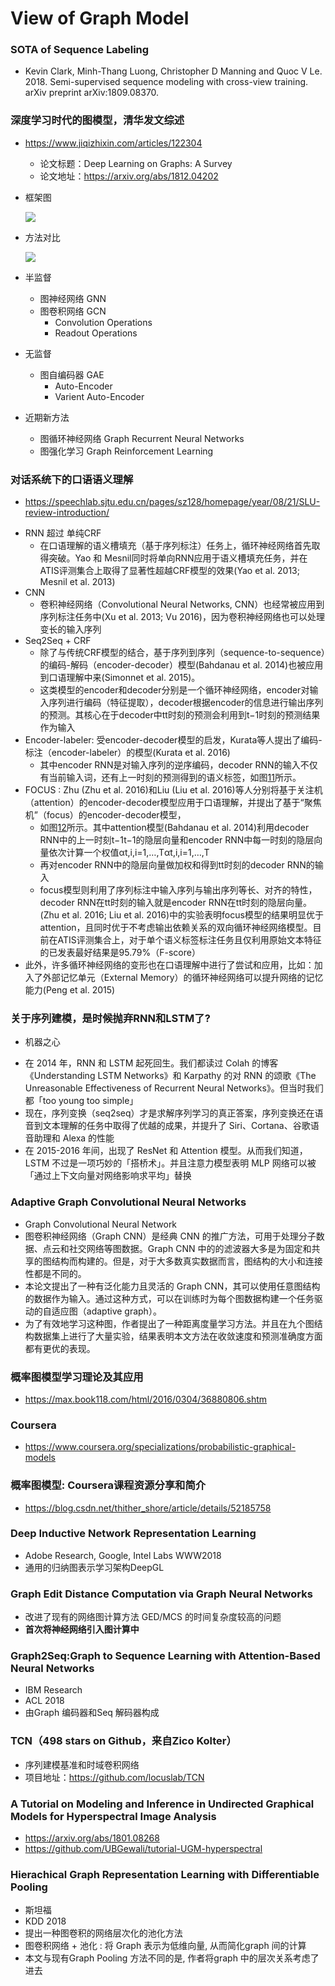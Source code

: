 # View of Graph Model

### SOTA of Sequence Labeling

- Kevin Clark, Minh-Thang Luong, Christopher D Manning and Quoc V Le. 2018. Semi-supervised sequence modeling with cross-view training. arXiv preprint arXiv:1809.08370.

### 深度学习时代的图模型，清华发文综述

+ https://www.jiqizhixin.com/articles/122304
  + 论文标题：Deep Learning on Graphs: A Survey
  + 论文地址：<https://arxiv.org/abs/1812.04202>

+ 框架图

  ![](https://image.jiqizhixin.com/uploads/editor/d44aee5e-28ec-467b-a2c9-d60d0ff26757/1545540841741.png)

+ 方法对比

  ![](https://image.jiqizhixin.com/uploads/editor/c2feb4ac-195b-4599-90ae-428dd6575945/1545540842270.png)

+ 半监督
  + 图神经网络 GNN
  + 图卷积网络 GCN
    + Convolution Operations
    + Readout Operations
+ 无监督
  + 图自编码器 GAE
    + Auto-Encoder
    + Varient Auto-Encoder
+ 近期新方法
  + 图循环神经网络 Graph Recurrent Neural Networks
  + 图强化学习 Graph Reinforcement Learning

### 对话系统下的口语语义理解

+ https://speechlab.sjtu.edu.cn/pages/sz128/homepage/year/08/21/SLU-review-introduction/

- RNN 超过 单纯CRF
  - 在口语理解的语义槽填充（基于序列标注）任务上，循环神经网络首先取得突破。Yao 和 Mesnil同时将单向RNN应用于语义槽填充任务，并在ATIS评测集合上取得了显著性超越CRF模型的效果(Yao et al. 2013; Mesnil et al. 2013)
- CNN
  - 卷积神经网络（Convolutional Neural Networks, CNN）也经常被应用到序列标注任务中(Xu et al. 2013; Vu 2016)，因为卷积神经网络也可以处理变长的输入序列
- Seq2Seq + CRF
  - 除了与传统CRF模型的结合，基于序列到序列（sequence-to-sequence）的编码-解码（encoder-decoder）模型(Bahdanau et al. 2014)也被应用到口语理解中来(Simonnet et al. 2015)。
  - 这类模型的encoder和decoder分别是一个循环神经网络，encoder对输入序列进行编码（特征提取），decoder根据encoder的信息进行输出序列的预测。其核心在于decoder中tt时刻的预测会利用到t−1时刻的预测结果作为输入
- Encoder-labeler: 受encoder-decoder模型的启发，Kurata等人提出了编码-标注（encoder-labeler）的模型(Kurata et al. 2016)
  - 其中encoder RNN是对输入序列的逆序编码，decoder RNN的输入不仅有当前输入词，还有上一时刻的预测得到的语义标签，如图[11](fig:encoder-labeller)所示。
- FOCUS : Zhu (Zhu et al. 2016)和Liu (Liu et al. 2016)等人分别将基于关注机（attention）的encoder-decoder模型应用于口语理解，并提出了基于“聚焦机”（focus）的encoder-decoder模型，
  - 如图[12](fig:attention_focus)所示。其中attention模型(Bahdanau et al. 2014)利用decoder RNN中的上一时刻t−1t−1的隐层向量和encoder RNN中每一时刻的隐层向量依次计算一个权值αt,i,i=1,…,Tαt,i,i=1,…,T
  - 再对encoder RNN中的隐层向量做加权和得到tt时刻的decoder RNN的输入
  - focus模型则利用了序列标注中输入序列与输出序列等长、对齐的特性，decoder RNN在tt时刻的输入就是encoder RNN在tt时刻的隐层向量。(Zhu et al. 2016; Liu et al. 2016)中的实验表明focus模型的结果明显优于attention，且同时优于不考虑输出依赖关系的双向循环神经网络模型。目前在ATIS评测集合上，对于单个语义标签标注任务且仅利用原始文本特征的已发表最好结果是95.79%（F-score）
- 此外，许多循环神经网络的变形也在口语理解中进行了尝试和应用，比如：加入了外部记忆单元（External Memory）的循环神经网络可以提升网络的记忆能力(Peng et al. 2015)

### 关于序列建模，是时候抛弃RNN和LSTM了?

+ 机器之心

- 在 2014 年，RNN 和 LSTM 起死回生。我们都读过 Colah 的博客《Understanding LSTM Networks》和 Karpathy 的对 RNN 的颂歌《The Unreasonable Effectiveness of Recurrent Neural Networks》。但当时我们都「too young too simple」
- 现在，序列变换（seq2seq）才是求解序列学习的真正答案，序列变换还在语音到文本理解的任务中取得了优越的成果，并提升了 Siri、Cortana、谷歌语音助理和 Alexa 的性能
- 在 2015-2016 年间，出现了 ResNet 和 Attention 模型。从而我们知道，LSTM 不过是一项巧妙的「搭桥术」。并且注意力模型表明 MLP 网络可以被「通过上下文向量对网络影响求平均」替换

### Adaptive Graph Convolutional Neural Networks
  - Graph Convolutional Neural Network
  - 图卷积神经网络（Graph CNN）是经典 CNN 的推广方法，可用于处理分子数据、点云和社交网络等图数据。Graph CNN 中的的滤波器大多是为固定和共享的图结构而构建的。但是，对于大多数真实数据而言，图结构的大小和连接性都是不同的。
  - 本论文提出了一种有泛化能力且灵活的 Graph CNN，其可以使用任意图结构的数据作为输入。通过这种方式，可以在训练时为每个图数据构建一个任务驱动的自适应图（adaptive graph）。
  - 为了有效地学习这种图，作者提出了一种距离度量学习方法。并且在九个图结构数据集上进行了大量实验，结果表明本文方法在收敛速度和预测准确度方面都有更优的表现。
### 概率图模型学习理论及其应用

+ https://max.book118.com/html/2016/0304/36880806.shtm

### Coursera
+ https://www.coursera.org/specializations/probabilistic-graphical-models

### 概率图模型: Coursera课程资源分享和简介
+ https://blog.csdn.net/thither_shore/article/details/52185758

### Deep Inductive Network Representation Learning
+ Adobe Research, Google, Intel Labs WWW2018
+ 通用的归纳图表示学习架构DeepGL

### Graph Edit Distance Computation via Graph Neural Networks
+ 改进了现有的网络图计算方法 GED/MCS 的时间复杂度较高的问题
+ **首次将神经网络引入图计算中**

### Graph2Seq:Graph to Sequence Learning with Attention-Based Neural Networks
+ IBM Research
+ ACL 2018
+ 由Graph 编码器和Seq 解码器构成

### TCN（498 stars on Github，来自Zico Kolter）
+ 序列建模基准和时域卷积网络
+ 项目地址：https://github.com/locuslab/TCN


### A Tutorial on Modeling and Inference in Undirected Graphical Models for Hyperspectral Image Analysis
- https://arxiv.org/abs/1801.08268
- https://github.com/UBGewali/tutorial-UGM-hyperspectral

### Hierachical Graph Representation Learning with Differentiable Pooling
+ 斯坦福
+ KDD 2018
+ 提出一种图卷积的网络层次化的池化方法
+ 图卷积网络 + 池化 : 将 Graph 表示为低维向量, 从而简化graph 间的计算
+ 本文与现有Graph Pooling 方法不同的是, 作者将graph 中的层次关系考虑了进去
